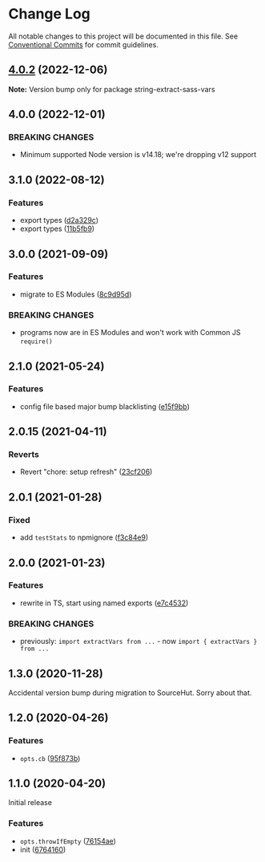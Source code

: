 # Change Log

All notable changes to this project will be documented in this file.
See [Conventional Commits](https://conventionalcommits.org) for commit guidelines.

## [4.0.2](https://github.com/codsen/codsen/compare/string-extract-sass-vars@4.0.1...string-extract-sass-vars@4.0.2) (2022-12-06)

**Note:** Version bump only for package string-extract-sass-vars

## 4.0.0 (2022-12-01)

### BREAKING CHANGES

- Minimum supported Node version is v14.18; we're dropping v12 support

## 3.1.0 (2022-08-12)

### Features

- export types ([d2a329c](https://github.com/codsen/codsen/commit/d2a329c63a441c38a41a293e8b028fdc758f9b28))
- export types ([11b5fb9](https://github.com/codsen/codsen/commit/11b5fb936ce20e0a77c3a09806773e1cd7695c50))

## 3.0.0 (2021-09-09)

### Features

- migrate to ES Modules ([8c9d95d](https://github.com/codsen/codsen/commit/8c9d95d5dea0b769c2f070397141918a4893d575))

### BREAKING CHANGES

- programs now are in ES Modules and won't work with Common JS `require()`

## 2.1.0 (2021-05-24)

### Features

- config file based major bump blacklisting ([e15f9bb](https://github.com/codsen/codsen/commit/e15f9bba1c4fd5f847ac28b3f38fa6ee633f5dca))

## 2.0.15 (2021-04-11)

### Reverts

- Revert "chore: setup refresh" ([23cf206](https://github.com/codsen/codsen/commit/23cf206970a087ff0fa04e61f94d919f59ab3881))

## 2.0.1 (2021-01-28)

### Fixed

- add `testStats` to npmignore ([f3c84e9](https://github.com/codsen/codsen/commit/f3c84e95afc5514214312f913692d85b2e12eb29))

## 2.0.0 (2021-01-23)

### Features

- rewrite in TS, start using named exports ([e7c4532](https://github.com/codsen/codsen/commit/e7c4532aa231ea85c416e96680ec10d094d0cd27))

### BREAKING CHANGES

- previously: `import extractVars from ...` - now `import { extractVars } from ...`

## 1.3.0 (2020-11-28)

Accidental version bump during migration to SourceHut. Sorry about that.

## 1.2.0 (2020-04-26)

### Features

- `opts.cb` ([95f873b](https://gitlab.com/codsen/codsen/commit/95f873b1379bc4ad0cfff36ec79338709d417fd3))

## 1.1.0 (2020-04-20)

Initial release

### Features

- `opts.throwIfEmpty` ([76154ae](https://gitlab.com/codsen/codsen/commit/76154ae9b23a42a94ef8d65b4d5c075900c266af))
- init ([6764160](https://gitlab.com/codsen/codsen/commit/676416064a037f8b7f21a6e20a0e291849b77897))
